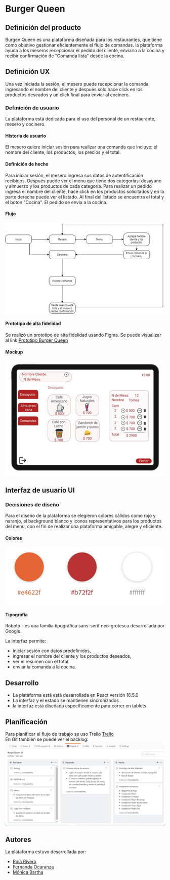 # Burger Queen

## Definición del producto

Burgen Queen es una plataforma diseñada para los restaurantes, que tiene como objetivo gestionar eficientemente el flujo de comandas.
la plataforma ayuda a los meseros recepcionar el pedido del cliente, enviarlo a la cocina y recibir confirmación de "Comanda lista" desde la cocina.
## Definición UX
Una vez iniciada la sesión, el mesero puede recepcionar la comanda ingresando el nombre del cliente y después solo hace click en los productos deseados y un click final para enviar al cocinero.
### Definición de usuario

La plataforma está dedicada para el uso del personal de un restaurante, mesero y cocinero. 

#### Historia de usuario
El mesero quiere iniciar sesión para realizar una comanda que incluye: el nombre del cliente, los productos, los precios y el total.
#### Definición de hecho
Para iniciar sesión, el mesero ingresa sus datos de autentificación recibidos. Después puede ver el menu que tiene dos categorías: desayuno y almuerzo y los productos de cada categoría. Para realizar un pedido ingresa el nombre del cliente, hace click en los productos solicitados y en la parte derecha puede ver el listado. Al final del listado se encuentra el total y el boton "Cocina". El pedido se envia a la cocina.

#### Flujo 
![Mockup Burger Queen](/src/assets/images/Flujo-de-comandas.jpg)

#### Prototipo de alta fidelidad
Se realizó un prototipo de alta fidelidad usando Figma. Se puede visualizar al link [Prototipo Burger Queen](https://www.figma.com/file/P3RQ4l7JpuSVKRJbeyt7iN/Burguer-Queen)
#### Mockup
![Mockup Burger Queen](/src/assets/images/vista-mesero.jpg) 

## Interfaz de usuario UI
### Decisiones de diseño
Para el diseño de la plataforma se elegieron colores cálidos como rojo y naranjo, el background blanco y iconos representativos para los productos del menu, con el fin de realizar una plataforma amigable, alegre y eficiente. 
#### Colores
![Colores](/src/assets/images/colors.jpg) 
#### Tipografía 
Roboto - es una familia tipográfica sans-serif neo-grotesca desarrollada por Google. <br>

La interfaz permite:
- iniciar sesión con datos predefinidos, 
- ingresar el nombre del cliente y los productos deseados,
- ver el resumen con el total 
- enviar la comanda a la cocina. 

## Desarrollo
- La plataforma está está desarrollada en React versión 16.5.0
- La interfaz y el estado se mantienen sincronizados
- la interfaz está diseñada específicamente para correr en tablets

## Planificación 
Para planificar el flujo de trabajo se uso Trello [Trello](https://trello.com/b/clv5tc2U/burger-queen)<br>
En Git también se puede ver el backlog: 
![Backlog](/src/assets/images/backlog.jpg) 
 ## Autores 
 La plataforma estuvo desarrollada por:
 - [Rina Rivero](https://github.com/rinarive)
 - [Fernanda Ocaranza](https://github.com/fer221)
 - [Mónica Bartha](https://github.com/MonicaBartha)


